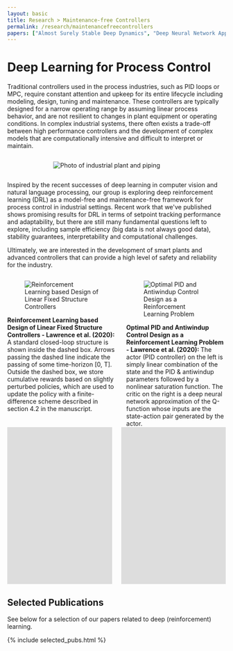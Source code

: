 ```yaml
---
layout: basic
title: Research > Maintenance-free Controllers
permalink: /research/maintenancefreecontrollers
papers: ["Almost Surely Stable Deep Dynamics", "Deep Neural Network Approximation of Nonlinear Model Predictive Control", "Optimal PID and Antiwindup Control Design as a Reinforcement Learning Problem", "Reinforcement Learning based Design of Linear Fixed Structure Controllers", "Towards Self-Driving Processes: A Deep Reinforcement Learning Approach to Control"]
---
```


# Deep Learning for Process Control

Traditional controllers used in the process industries, such as PID loops or MPC, require constant attention and upkeep for its entire lifecycle including modeling, design, tuning and maintenance. These controllers are typically designed for a narrow operating range by assuming linear process behavior, and are not resilient to changes in plant equipment or operating conditions. In complex industrial systems, there often exists a trade-off between high performance controllers and the development of complex models that are computationally intensive and difficult to interpret or maintain.

<div class="columns">
  <div class="column is-one-quarter is-hidden-mobile"></div>
  <div class="column">
    <figure class="image">
      <img src="{{ site.baseurl }}/assets/img/pexels-magda-ehlers-2569842.jpg" alt="Photo of industrial plant and piping" title="Photo of industrial plant and piping. Royalty-free image from Pexel">
    </figure>
  </div>
  <div class="column is-one-quarter is-hidden-mobile"></div>
</div>

Inspired by the recent successes of deep learning in computer vision and natural language processing, our group is exploring deep reinforcement learning (DRL) as a model-free and maintenance-free framework for process control in industrial settings. Recent work that we've published shows promising results for DRL in terms of setpoint tracking performance and adaptability, but there are still many fundamental questions left to explore, including sample efficiency (big data is not always good data), stability guarantees, interpretability and computational challenges.

Ultimately, we are interested in the development of smart plants and advanced controllers that can provide a high level of safety and reliability for the industry.

<div class="columns">
  <div class="column">
    <figure class="image">
      <img src="{{ site.baseurl }}/assets/img/deeprl.png" alt="Reinforcement Learning based Design of Linear Fixed Structure Controllers" title="Reinforcement Learning based Design of Linear Fixed Structure Controllers">
    </figure>
    <figcaption><b>Reinforcement Learning based Design of Linear Fixed Structure Controllers - Lawrence et al. (2020): </b>A standard closed-loop structure is shown inside the dashed box. Arrows passing the dashed line indicate the passing of some time-horizon [0, T]. Outside the dashed box, we store cumulative rewards based on slightly perturbed policies, which are used to update the policy with a finite-difference scheme described in section 4.2 in the manuscript.</figcaption>
  </div>
  <div class="column">
    <figure class="image">
      <img src="{{ site.baseurl }}/assets/img/deeprl_pid.png" alt="Optimal PID and Antiwindup Control Design as a Reinforcement Learning Problem" title="Optimal PID and Antiwindup Control Design as a Reinforcement Learning Problem">
    </figure>
    <figcaption><b>Optimal PID and Antiwindup Control Design as a Reinforcement Learning Problem - Lawrence et al. (2020): </b>The actor (PID controller) on the left is simply linear combination of the state and the PID & antiwindup parameters followed by a nonlinear saturation function. The critic on the right is a deep neural network approximation of the Q-function whose inputs are the state-action pair generated by the actor.</figcaption>
  </div>
</div>

<div class="columns">
  <div class="column">
    <div class="video-wrapper">
      <iframe src="https://player.vimeo.com/video/455075386" width="640" height="361" frameborder="0" allow="autoplay; fullscreen" allowfullscreen></iframe>
    </div>    
  </div>
  <div class="column">
    <div class="video-wrapper">
      <iframe src="https://player.vimeo.com/video/455075443" width="640" height="361" frameborder="0" allow="autoplay; fullscreen" allowfullscreen></iframe>
    </div>
  </div>
</div>


## Selected Publications

See below for a selection of our papers related to deep (reinforcement) learning.

{% include selected_pubs.html %}

